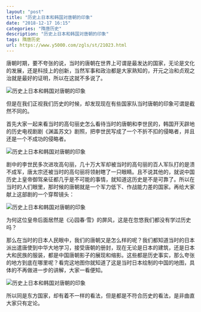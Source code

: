 ```yaml
---
layout: "post"
title: "历史上日本和韩国对唐朝的印象"
date: "2018-12-17 16:15"
categories: "隋唐历史"
description: "历史上日本和韩国对唐朝的印象"
tags: 隋唐历史
url: https://www.y5000.com/zgls/st/21023.html
---
```






唐朝时期，要不夸张的说，当时的唐朝在世界上可谓是最发达的国家，无论是文化的发展，还是科技上的创新，当然军事和政治都是大家熟知的，开元之治和贞观之治就是最好的证明，所以在这就不多说了。

![历史上日本和韩国对唐朝的印象](/uploads/allimg/170505/6-1F5051009533P.JPG)

但是在我们正视我们历史的时候，却发现现在有些国家队当时唐朝的印象可谓是截然不同的。

首先大家一起来看当时的高句丽史怎么看待当时的唐朝和李世民的，韩国开天辟地的历史电视剧剧《渊盖苏文》剧照，把李世民写成了一个不折不扣的侵略者，并且还是一个不成功的侵略者。

![历史上日本和韩国对唐朝的印象](/uploads/allimg/170505/6-1F505101031916.JPG)

剧中的李世民多次进攻高句丽，几十万大军却被当时的高句丽的百人军队打的是溃不成军，唐太宗还被当时的高句丽将领射瞎了一只眼睛。且不说其他的，就说中国历史上皇帝御驾亲征都几乎是不可能的事情，就知道这历史是不是可靠了。所以在当时的人们眼里，那时候的唐朝就是一个军力低下、作战能力差的国家。再给大家献上这部剧的一个穿帮镜头：

![历史上日本和韩国对唐朝的印象](/uploads/allimg/170505/6-1F5051011001c.JPG)

为何这位皇帝后面居然是《沁园春·雪》的屏风，这是在忽悠我们都没有学过历史吗？

那么在当时的日本人民眼中，我们的唐朝又是怎么样的呢？我们都知道当时的日本派出遣唐使到中华大地学习，接受唐朝的册封，现在无论是日本的建筑，还是日本大和民族的服装，都是中国唐朝影子的展现和缩影。这些都是历史事实，那么夸张的地方到底在哪里呢？看完这地图你就知道了这是当时日本绘制的中国的地图，具体的不再做进一步的讲解，大家一看便知。

![历史上日本和韩国对唐朝的印象](/uploads/allimg/170505/6-1F505101153P3.JPG)

所以同是东方国家，却有着不一样的看法，但是都是不符合历史的看法，是非曲直大家只有定论。
